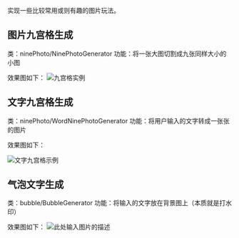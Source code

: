 实现一些比较常用或则有趣的图片玩法。

## 图片九宫格生成
类：ninePhoto/NinePhotoGenerator
功能：将一张大图切割成九张同样大小的小图

效果图如下：
![九宫格实例][1]

## 文字九宫格生成
类：ninePhoto/WordNinePhotoGenerator
功能：将用户输入的文字转成一张张的图片

效果图如下：

![文字九宫格示例][2]

## 气泡文字生成
类：bubble/BubbleGenerator
功能：将输入的文字放在背景图上（本质就是打水印）

效果图如下：
![此处输入图片的描述][3]


  [1]: http://7pulh4.com1.z0.glb.clouddn.com/%E5%9B%BE%E7%89%87%E4%B9%9D%E5%AE%AB%E6%A0%BC%E7%A4%BA%E4%BE%8B.jpg
  [2]: http://7pulh4.com1.z0.glb.clouddn.com/%E6%96%87%E5%AD%97%E4%B9%9D%E5%AE%AB%E6%A0%BC%E7%A4%BA%E4%BE%8B.jpg
  [3]: http://7pulh4.com1.z0.glb.clouddn.com/%E6%B0%94%E6%B3%A1%E7%A4%BA%E4%BE%8B.jpg